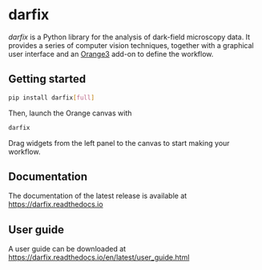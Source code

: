 # darfix

_darfix_ is a Python library for the analysis of dark-field microscopy data. It provides a series of computer vision techniques,
together with a graphical user interface and an [Orange3](https://github.com/biolab/orange3) add-on to define the workflow.

## Getting started

```bash
pip install darfix[full]
```

Then, launch the Orange canvas with

```bash
darfix
```

Drag widgets from the left panel to the canvas to start making your workflow.

## Documentation

The documentation of the latest release is available at https://darfix.readthedocs.io

## User guide

A user guide can be downloaded at https://darfix.readthedocs.io/en/latest/user_guide.html
